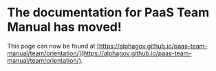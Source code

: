 
# The documentation for PaaS Team Manual has moved!
This page can now be found at [https://alphagov.github.io/paas-team-manual/team/orientation/](https://alphagov.github.io/paas-team-manual/team/orientation/).
